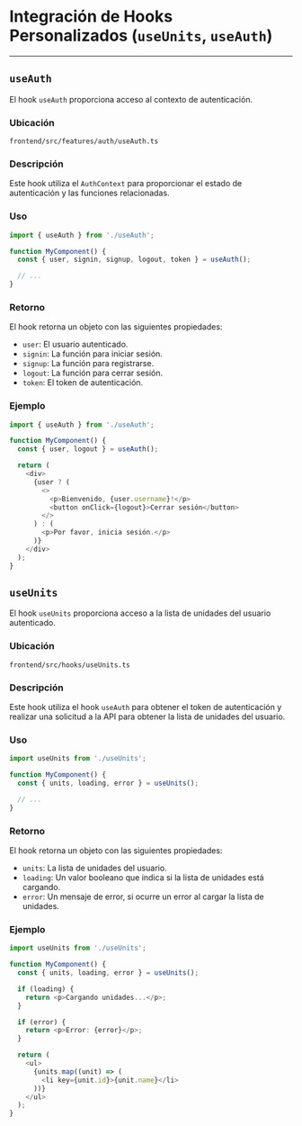# Integración de Hooks Personalizados (`useUnits`, `useAuth`)

---

## `useAuth`

El hook `useAuth` proporciona acceso al contexto de autenticación.

### Ubicación

`frontend/src/features/auth/useAuth.ts`

### Descripción

Este hook utiliza el `AuthContext` para proporcionar el estado de autenticación y las funciones relacionadas.

### Uso

```typescript
import { useAuth } from './useAuth';

function MyComponent() {
  const { user, signin, signup, logout, token } = useAuth();

  // ...
}
```

### Retorno

El hook retorna un objeto con las siguientes propiedades:

-   `user`: El usuario autenticado.
-   `signin`: La función para iniciar sesión.
-   `signup`: La función para registrarse.
-   `logout`: La función para cerrar sesión.
-   `token`: El token de autenticación.

### Ejemplo

```typescript
import { useAuth } from './useAuth';

function MyComponent() {
  const { user, logout } = useAuth();

  return (
    <div>
      {user ? (
        <>
          <p>Bienvenido, {user.username}!</p>
          <button onClick={logout}>Cerrar sesión</button>
        </>
      ) : (
        <p>Por favor, inicia sesión.</p>
      )}
    </div>
  );
}
```

## `useUnits`

El hook `useUnits` proporciona acceso a la lista de unidades del usuario autenticado.

### Ubicación

`frontend/src/hooks/useUnits.ts`

### Descripción

Este hook utiliza el hook `useAuth` para obtener el token de autenticación y realizar una solicitud a la API para obtener la lista de unidades del usuario.

### Uso

```typescript
import useUnits from './useUnits';

function MyComponent() {
  const { units, loading, error } = useUnits();

  // ...
}
```

### Retorno

El hook retorna un objeto con las siguientes propiedades:

-   `units`: La lista de unidades del usuario.
-   `loading`: Un valor booleano que indica si la lista de unidades está cargando.
-   `error`: Un mensaje de error, si ocurre un error al cargar la lista de unidades.

### Ejemplo

```typescript
import useUnits from './useUnits';

function MyComponent() {
  const { units, loading, error } = useUnits();

  if (loading) {
    return <p>Cargando unidades...</p>;
  }

  if (error) {
    return <p>Error: {error}</p>;
  }

  return (
    <ul>
      {units.map((unit) => (
        <li key={unit.id}>{unit.name}</li>
      ))}
    </ul>
  );
}
